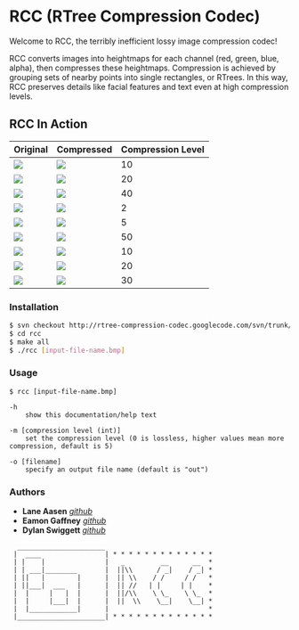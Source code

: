 # RCC (RTree Compression Codec)

Welcome to RCC, the terribly inefficient lossy image compression codec!

RCC converts images into heightmaps for each channel (red, green, blue, alpha), then compresses these heightmaps.
Compression is achieved by grouping sets of nearby points into single rectangles, or RTrees.
In this way, RCC preserves details like facial features and text even at high compression levels.

## RCC In Action

| Original | Compressed | Compression Level |
|---|---|---|
|![](http://i.imgur.com/XK0B4.png)|![](http://i.imgur.com/GhwUc.png)|10|
|![](http://i.imgur.com/XK0B4.png)|![](http://i.imgur.com/4rRNK.png)|20|
|![](http://i.imgur.com/XK0B4.png)|![](http://i.imgur.com/54o3Q.png)|40|
|![](http://i.imgur.com/4KWWs.png)|![](http://i.imgur.com/ZuNxa.png)|2|
|![](http://i.imgur.com/4KWWs.png)|![](http://i.imgur.com/BbBFM.png)|5|
|![](http://i.imgur.com/SbEWg.png)|![](http://i.imgur.com/ZBn2i.png)|50|
|![](http://i.imgur.com/0sTgE.png)|![](http://i.imgur.com/ZuwYm.png)|10|
|![](http://i.imgur.com/0sTgE.png)|![](http://i.imgur.com/EwTrT.png)|20|
|![](http://i.imgur.com/0sTgE.png)|![](http://i.imgur.com/4UFC4.png)|30|

### Installation

```bash
$ svn checkout http://rtree-compression-codec.googlecode.com/svn/trunk/ rcc
$ cd rcc
$ make all
$ ./rcc [input-file-name.bmp]
```

### Usage

```
$ rcc [input-file-name.bmp]

-h
    show this documentation/help text
  
-m [compression level (int)]
    set the compression level (0 is lossless, higher values mean more compression, default is 5)
  
-o [filename]
    specify an output file name (default is "out")
```

### Authors

 * **Lane Aasen** [*github*](http://github.com/aaasen)
 * **Eamon Gaffney** [*github*](http://github.com/negaffney)
 * **Dylan Swiggett** [*github*](http://github.com/dylanswiggett)


```
  ______________________
 |  ____                | * * * * * * * * * * * * *
 | |    |               |   _         __      __  *
 | | ___|________       |  ||\\      / _|    / _| *
 | ||   |        |      |  || \\    / /     / /   *
 | ||___|  ___   |      |  || //   | |     | |    *
 |  |     |   |  |      |  ||/\\    \ \_    \ \_  *
 |  |     |___|  |      |  ||  \\    \__|    \__| *
 |  |____________|      |                         *
 |______________________| * * * * * * * * * * * * *
```
